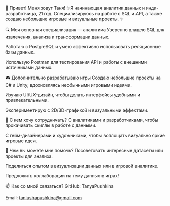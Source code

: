 👋 Привет! Меня зовут Таня!
✨Я начинающая аналитик данных и инди-разработчица, 21 год. Специализируюсь на работе с SQL и API, а также создаю небольшие игровые и визуальные проекты. ✨

🔍 Моя основная специализация — аналитика
Уверенно владею SQL для извлечения, анализа и трансформации данных.

Работаю с PostgreSQL и умею эффективно использовать реляционные базы данных.

Использую Postman для тестирования API и работы с внешними источниками данных.


🎮 Дополнительно разрабатываю игры
Создаю небольшие проекты на C# и Unity, вдохновляясь необычными игровыми идеями.

Изучаю UI/UX-дизайн, чтобы делать интерфейсы удобными и привлекательными.

Экспериментирую с 2D/3D-графикой и визуальными эффектами.

🤝 С кем хочу сотрудничать?
С аналитиками и разработчиками, чтобы прокачивать скиллы в работе с данными.

С гейм-дизайнерами и художниками, чтобы воплощать визуально яркие игровые идеи.

🤔 Чем вы можете мне помочь?
Посоветовать интересные датасеты или проекты для анализа.

Поделиться опытом в визуализации данных или в игровой аналитике.

Предложить коллаборации на тему данных в играх!

📫 Как со мной связаться?
GitHub: TanyaPushkina

Email: taniushapushkina@gmail.com
